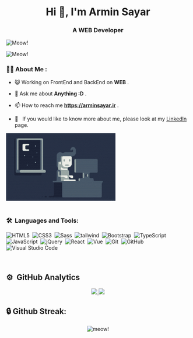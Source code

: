 <h1 align="center">Hi 👋, I'm Armin Sayar</h1>
<h3 align="center">A WEB Developer</h3>

<p align="left"> <img src="https://komarev.com/ghpvc/?username=arminsayar&label=Profile%20views&color=0e75b6&style=flat" alt="Meow!" /> </p>
<p align="left"> <img src="https://img.shields.io/badge/Armin-Sayar-red" alt="Meow!"/></p>

<h3>👩‍💻 About Me : </h3>

- 😺 Working on FrontEnd and BackEnd on **WEB** .

- 💬 Ask me about **Anything :D** .

- 📫 How to reach me **https://arminsayar.ir** .

- 📄 &nbsp; If you would like to know more about me, please look at my [LinkedIn](https://linkedin.com/in/arminsayar/) page.



<img alt="Night Coding" src="https://raw.githubusercontent.com/AVS1508/AVS1508/master/assets/Night-Coding.gif"/>


</br>
</br>



### 🛠 &nbsp;Languages and Tools:

![HTML5](https://img.shields.io/badge/-HTML5-05122A?style=flat&logo=HTML5)&nbsp;
![CSS3](https://img.shields.io/badge/-CSS3-05122A?style=flat&logo=CSS3&logoColor=1572B6)&nbsp;
![Sass](https://img.shields.io/badge/-Sass-05122A?style=flat&logo=Sass)&nbsp;
![tailwind](https://img.shields.io/badge/-tailwind-05122A?style=flat&logo=tailwind)&nbsp;
![Bootstrap](https://img.shields.io/badge/-Bootstrap-05122A?style=flat&logo=Bootstrap)&nbsp;
![TypeScript](https://img.shields.io/badge/-TypeScript-05122A?style=flat&logo=TypeScript)&nbsp;
![JavaScript](https://img.shields.io/badge/-JavaScript-05122A?style=flat&logo=javascript)&nbsp;
![jQuery](https://img.shields.io/badge/-jQuery-05122A?style=flat&logo=jQuery)&nbsp;
![React](https://img.shields.io/badge/-React-05122A?style=flat&logo=react)&nbsp;
![Vue](https://img.shields.io/badge/-Vue-05122A?style=flat&logo=vue)&nbsp;
![Git](https://img.shields.io/badge/-Git-05122A?style=flat&logo=git)&nbsp;
![GitHub](https://img.shields.io/badge/-GitHub-05122A?style=flat&logo=github)&nbsp;
![Visual Studio Code](https://img.shields.io/badge/-Visual%20Studio%20Code-05122A?style=flat&logo=visual-studio-code&logoColor=007ACC)&nbsp;



</br>

<h2>⚙️ &nbsp;GitHub Analytics</h2>
<p align="center">
<a href="https://github.com/arminsayar">
  <img height="180em" src="https://github-readme-stats-eight-theta.vercel.app/api?username=arminsayar&show_icons=true&theme=algolia&include_all_commits=true&count_private=true"/>
  <img height="180em" src="https://github-readme-stats-eight-theta.vercel.app/api/top-langs/?username=arminsayar&layout=compact&langs_count=10&hide=html&theme=algolia"/>
</a>
</p>
<h2>🔒 Github Streak:</h2>
<p align="center"><img align="center" src="https://github-readme-streak-stats.herokuapp.com/?user=arminsayar&" alt="meow!" /></p>


